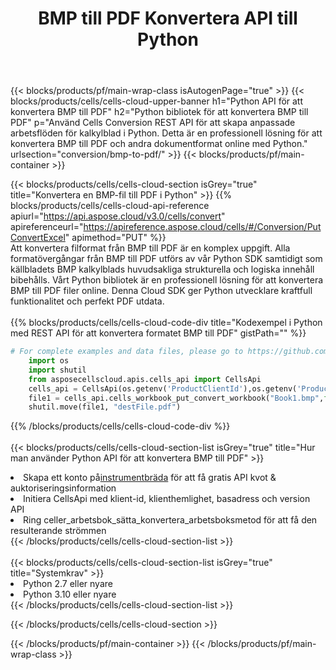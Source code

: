 ﻿---
title:  BMP till PDF Konvertera API till Python
description: " Cloud API:er och SDK:er för Microsoft Excel & OpenOffice Calc. Konvertera kalkylark till fil i annat format."
url: /sv/python/conversion/bmp-to-pdf/
---
{{< blocks/products/pf/main-wrap-class isAutogenPage="true" >}}
{{< blocks/products/cells/cells-cloud-upper-banner h1="Python API för att konvertera BMP till PDF" h2="Python bibliotek för att konvertera BMP till PDF" p="Använd Cells Conversion REST API för att skapa anpassade arbetsflöden för kalkylblad i Python. Detta är en professionell lösning för att konvertera BMP till PDF och andra dokumentformat online med Python." urlsection="conversion/bmp-to-pdf/" >}}
{{< blocks/products/pf/main-container >}}

{{< blocks/products/cells/cells-cloud-section isGrey="true" title="Konvertera en BMP-fil till PDF i Python" >}}
{{% blocks/products/cells/cells-cloud-api-reference apiurl="https://api.aspose.cloud/v3.0/cells/convert" apireferenceurl="https://apireference.aspose.cloud/cells/#/Conversion/PutConvertExcel" apimethod="PUT" %}}
<br/>
Att konvertera filformat från BMP till PDF är en komplex uppgift. Alla formatövergångar från BMP till PDF utförs av vår Python SDK samtidigt som källbladets BMP kalkylblads huvudsakliga strukturella och logiska innehåll bibehålls. Vårt Python bibliotek är en professionell lösning för att konvertera BMP till PDF filer online. Denna Cloud SDK ger Python utvecklare kraftfull funktionalitet och perfekt PDF utdata.
<br/>
<br/>
{{% blocks/products/cells/cells-cloud-code-div title="Kodexempel i Python med REST API för att konvertera formatet BMP till PDF" gistPath="" %}}
 
```python
# For complete examples and data files, please go to https://github.com/aspose-cells-cloud/aspose-cells-cloud-python/
    import os
    import shutil
    from asposecellscloud.apis.cells_api import CellsApi
    cells_api = CellsApi(os.getenv('ProductClientId'),os.getenv('ProductClientSecret'))
    file1 = cells_api.cells_workbook_put_convert_workbook("Book1.bmp",format="pdf")
    shutil.move(file1, "destFile.pdf")     
```
 
{{% /blocks/products/cells/cells-cloud-code-div %}}
<br/>
<br/>
{{< blocks/products/cells/cells-cloud-section-list isGrey="true" title="Hur man använder Python API för att konvertera BMP till PDF" >}}
<li> Skapa ett konto på<a href="https://dashboard.aspose.cloud/">instrumentbräda</a> för att få gratis API kvot & auktoriseringsinformation</li>
<li>Initiera CellsApi med klient-id, klienthemlighet, basadress och version API</li>
<li>Ring celler_arbetsbok_sätta_konvertera_arbetsboksmetod för att få den resulterande strömmen</li>
{{< /blocks/products/cells/cells-cloud-section-list >}}
<br/>
<br/>
{{< blocks/products/cells/cells-cloud-section-list isGrey="true" title="Systemkrav" >}}
<li>Python 2.7 eller nyare</li>
<li>Python 3.10 eller nyare</li>
{{< /blocks/products/cells/cells-cloud-section-list >}}

{{< /blocks/products/cells/cells-cloud-section >}}

{{< /blocks/products/pf/main-container >}}
{{< /blocks/products/pf/main-wrap-class >}}
